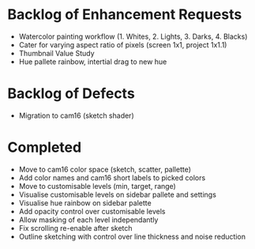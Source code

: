 # Backlog of Enhancement Requests
* Watercolor painting workflow (1. Whites, 2. Lights, 3. Darks, 4. Blacks)
* Cater for varying aspect ratio of pixels (screen 1x1, project 1x1.1)
* Thumbnail Value Study
* Hue pallete rainbow, intertial drag to new hue

# Backlog of Defects
* Migration to cam16 (sketch shader)

# Completed
* Move to cam16 color space (sketch, scatter, pallette)
* Add color names and cam16 short labels to picked colors
* Move to customisable levels (min, target, range)
* Visualise customisable levels on sidebar pallete and settings
* Visualise hue rainbow on sidebar palette
* Add opacity control over customisable levels
* Allow masking of each level independantly
* Fix scrolling re-enable after sketch
* Outline sketching with control over line thickness and noise reduction
